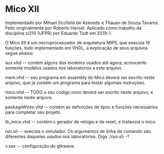 # Mico XII
Implementado por Mihael Scofield de Azevedo e Thauan de Souza Tavares. 
Feito originalmente por Roberto Hexsel.
Aplicado como trabalho da disciplina ci210 (UFPR) por Eduardo Todt em 2019-1.

O Mico XII é um microprocessador de arquitetura MIPS, que executa 16 funções, todo implementado em VHDL,
a explicação de seus arquivos segue abaixo:

aux.vhd -- contém alguns dos modelos usados até agora; acrescente somente
           modelos usados nos laboratorios a este arquivo.

mem.vhd -- seu programa em assembly do Mico deverá ser escrito neste
	   arquivo, que já contém um programa para testar algumas instruções.

mico.vhd -- TODO o seu código novo deverá ser escrito neste arquivo, e
            somente neste arquivo.

packageWires.vhd -- contém as definições de tipos e funções necessários
                    para completar seu projeto.

tb_mico.vhd -- contém o gerador de relógio e de reset, e instancia o mico.

run.sh -- executa o simulador.  Os argumentos de linha de comando são
          diferentes daqueles usados nos laboratórios. Diga  ./run.sh -?

v.sav -- configuração do gtkwave.
